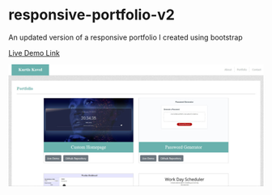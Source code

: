 # responsive-portfolio-v2
An updated version of a responsive portfolio I created using bootstrap

[Live Demo Link](https://kjekcode.github.io/responsive-portfolio-v2/)

![Project Screenshot](./assets/Images/screenshot.jpg)
